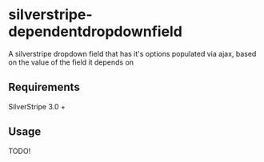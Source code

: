 silverstripe-dependentdropdownfield
====================

A silverstripe dropdown field that has it's options populated via ajax, based on the value of the field it depends on

Requirements
------------

SilverStripe 3.0 +

Usage
------------

TODO!